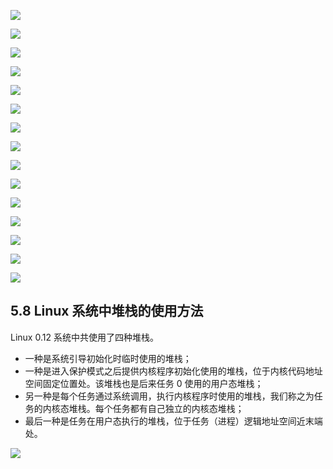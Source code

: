 
![](img/Linux内核系统模块结构及相互依赖关系.png)

![](img/内核结构框图.png)

![](img/物理内存使用功能分布图.png)

![](img/Linux系统中虚拟地址空间分配图.png)

![](img/Linux%200.12线性地址空间的使用示意图.png)

![](img/Linux%200.12%20系统任务在虚拟空间中顺序排列所占的空间范围.png)

![](img/进程代码和数据在其逻辑空间中的分布.png)

![](img/内核代码和数据段在三种地址空间的关系.png)

![](img/任务0在三个地址空间中的关系.png)

![](img/任务1在三种地址空间中的关系.png)

![](img/其他任务地址空间中对应关系.png)

![](img/Intel保留的中断号及含义.png)

![](img/进程指针间的关系.png)

![](img/进程状态和转换关系.png)

![](img/任务切换操作示意图.png)

## 5.8 Linux 系统中堆栈的使用方法

Linux 0.12 系统中共使用了四种堆栈。
* 一种是系统引导初始化时临时使用的堆栈；
* 一种是进入保护模式之后提供内核程序初始化使用的堆栈，位于内核代码地址空间固定位置处。该堆栈也是后来任务 0 使用的用户态堆栈；
* 另一种是每个任务通过系统调用，执行内核程序时使用的堆栈，我们称之为任务的内核态堆栈。每个任务都有自己独立的内核态堆栈；
* 最后一种是任务在用户态执行的堆栈，位于任务（进程）逻辑地址空间近末端处。

![](img/刚进入保护模式时内核使用的堆栈示意图.png)

